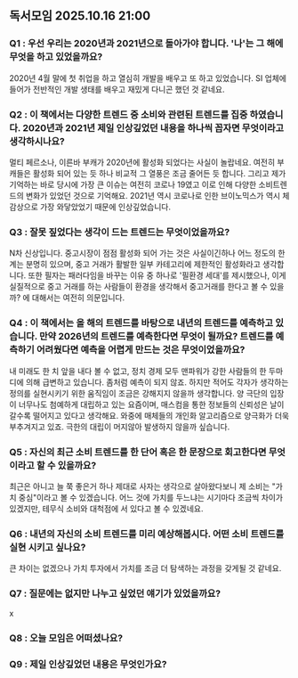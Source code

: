 ## 독서모임 2025.10.16 21:00

### Q1 : 우선 우리는 2020년과 2021년으로 돌아가야 합니다. '나'는 그 해에 무엇을 하고 있었을까요? 

2020년 4월 말에 첫 취업을 하고 열심히 개발을 배우고 또 하고 있었습니다. SI 업체에 들어가 전반적인 개발 생태를 배우고 재밌게 다니곤 했던 것 같네요.

### Q2 : 이 책에서는 다양한 트렌드 중 소비와 관련된 트렌드를 집중 하였습니다. 2020년과 2021년 제일 인상깊었던 내용을 하나씩 꼽자면 무엇이라고 생각하시나요? 

멀티 페르소나, 이른바 부캐가 2020년에 활성화 되었다는 사실이 놀랍네요. 여전히 부캐들은 활성화 되어 있는 듯 하나 비교적 그 열풍은 조금 줄어든 듯 합니다. 그리고 제가 기억하는 바로 당시에 가장 큰 이슈는 여전히 코로나 19였고 이로 인해 다양한 소비트렌드의 변화가 있었던 것으로 기억해요. 2021년 역시 코로나로 인한 브이노믹스가 역시 체감상으로 가장 와닿았었기 때문에 인상깊었습니다.

### Q3 : 잘못 짚었다는 생각이 드는 트렌드는 무엇이었을까요? 

N차 신상입니다. 중고시장이 점점 활성화 되어 가는 것은 사실이긴하나 어느 정도의 한계는 분명히 있으며, 중고 거래가 활발한 일부 카테고리에 제한적인 활성화라고 생각합니다. 또한 필자는 패러다임을 바꾸는 이유 중 하나로 '필환경 세대'를 제시했으나, 이게 실질적으로 중고 거래를 하는 사람들이 환경을 생각해서 중고거래를 한다고 볼 수 있을까? 에 대해서는 여전히 의문입니다. 

### Q4 : 이 책에서는 올 해의 트렌드를 바탕으로 내년의 트렌드를 예측하고 있습니다. 만약 2026년의 트렌드를 예측한다면 무엇이 될까요? 트렌드를 예측하기 어려웠다면 예측을 어렵게 만드는 것은 무엇이었을까요? 

내 미래도 한 치 앞을 내다 볼 수 없고, 정치 경제 모두 맨파워가 강한 사람들의 한 두마디에 의해 급변하고 있습니다. 좀처럼 예측이 되지 않죠. 하지만 적어도 각자가 생각하는 정의를 실현시키기 위한 움직임이 조금은 강해지지 않을까 생각합니다. 양 극단의 입장이 너무나도 첨예하게 대립하고 있는 요즘이며, 매스컴을 통한 정보들의 신뢰성은 날이 갈수록 떨어지고 있다고 생각해요. 와중에 매체들의 개인화 알고리즘으로 양극화가 더욱 부추겨지고 있죠. 극한의 대립이 머지않아 발생하지 않을까 싶습니다.
### Q5 : 자신의 최근 소비 트렌드를 한 단어 혹은 한 문장으로 회고한다면 무엇이라고 할 수 있을까요? 

최근은 아니고 늘 쭉 좋은거 하나 제대로 사자는 생각으로 살아왔다보니 제 소비는 "가치 중심"이라고 볼 수 있겠습니다. 어느 것에 가치를 두느냐는 시기마다 조금씩 차이가 있겠지만, 테무식 소비와 대척점에 서 있다고 볼 수 있겠네요.
### Q6 : 내년의 자신의 소비 트렌드를 미리 예상해봅시다. 어떤 소비 트렌드를 실현 시키고 싶나요? 

큰 차이는 없겠으나 가치 투자에서 가치를 조금 더 탐색하는 과정을 갖게될 것 같네요. 
### Q7 : 질문에는 없지만 나누고 싶었던 얘기가 있었을까요? 

x
### Q8 : 오늘 모임은 어떠셨나요? 


### Q9 : 제일 인상깊었던 내용은 무엇인가요?
